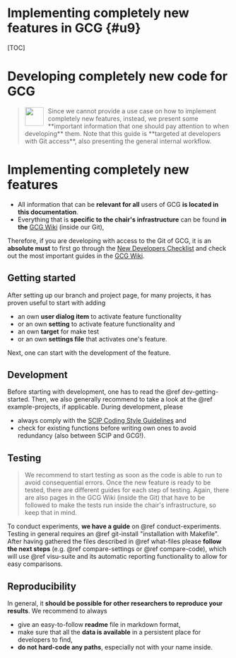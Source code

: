 # Implementing completely new features in GCG {#u9}

[TOC]

# Developing completely new code for GCG

> <img src="developer.png" style="height:42px; vertical-align:middle; float: left; padding-right:10px;">
> Since we cannot provide a use case on how to implement completely new features, instead, we
> present some **important information that one should pay attention to when developing** them.
> Note that this guide is **targeted at developers with Git access**, also presenting the
> general internal workflow.

# Implementing completely new features
* All information that can be **relevant for all** users of GCG **is located in this documentation**.   
* Everything that is **specific to the chair's infrastructure** can be found **in the** 
[GCG Wiki](https://git.or.rwth-aachen.de/gcg/gcg/-/wikis/GCG-Wiki) (inside our Git), 

Therefore, if you are developing with access to the Git of GCG, it is an **absolute must** to first go 
through the [New Developers Checklist](https://git.or.rwth-aachen.de/gcg/gcg/-/wikis/GCG-Wiki/GCG-Developers-Checklists#new-developers-checklist) 
and check out the most important guides in the [GCG Wiki](https://git.or.rwth-aachen.de/gcg/gcg/-/wikis/GCG-Wiki). 

## Getting started
After setting up our branch and project page, for many projects, it has proven useful to start with adding
- an own **user dialog item** to activate feature functionality
- or an own **setting** to activate feature functionality and
- an own **target** for make test 
- or an own **settings file** that activates one's feature.

Next, one can start with the development of the feature.

## Development
Before starting with development, one has to read the @ref dev-getting-started.
Then, we also generally recommend to take a look at the @ref example-projects, if applicable.
During development, please
- always comply with the [SCIP Coding Style Guidelines](https://www.scipopt.org/doc/html/CODE.php) and
- check for existing functions before writing own ones to avoid redundancy (also between SCIP and GCG!).

## Testing
> We recommend to start testing as soon as the code is able to run to avoid consequential errors.
Once the new feature is ready to be tested, there are different guides for each step of testing.
Again, there are also pages in the GCG Wiki (inside the Git) that have to be followed to make
the tests run inside the chair's infrastructure, so keep that in mind.

To conduct experiments, **we have a guide** on @ref conduct-experiments. Testing in general requires
an @ref git-install "installation with Makefile". After having gathered the files described in 
@ref what-files please **follow the next steps** (e.g. @ref compare-settings or @ref compare-code),
which will use @ref visu-suite and its automatic reporting functionality to allow for easy
comparisons.

## Reproducibility
In general, it **should be possible for other researchers to reproduce your results**.
We recommend to always
- give an easy-to-follow **readme** file in markdown format,
- make sure that all the **data is available** in a persistent place for developers to find,
- **do not hard-code any paths**, especially not with your name inside.